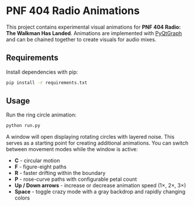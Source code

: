 # PNF 404 Radio Animations

This project contains experimental visual animations for **PNF 404 Radio: The Walkman Has Landed**. Animations are implemented with [PyQtGraph](https://www.pyqtgraph.org/) and can be chained together to create visuals for audio mixes.

## Requirements

Install dependencies with pip:

```bash
pip install -r requirements.txt
```

## Usage

Run the ring circle animation:

```bash
python run.py
```

A window will open displaying rotating circles with layered noise. This serves as a starting point for creating additional animations.
You can switch between movement modes while the window is active:

* **C** - circular motion
* **F** - figure-eight paths
* **R** - faster drifting within the boundary
* **P** - rose-curve paths with configurable petal count
* **Up / Down arrows** - increase or decrease animation speed (1×, 2×, 3×)
* **Space** - toggle crazy mode with a gray backdrop and rapidly changing colors
